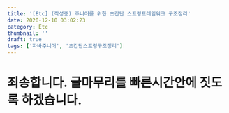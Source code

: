 ```yaml
---
title: '[Etc] (작성중) 주니어를 위한 초간단 스프링프레임워크 구조정리'
date: 2020-12-10 03:02:23
category: Etc
thumbnail: ''
draft: true
tags: ['자바주니어', '초간단스프링구조정리']
---
```


# 죄송합니다. 글마무리를 빠른시간안에 짓도록 하겠습니다.

<!-- #### 읽어주셔서 감사합니다.🖐 -->
